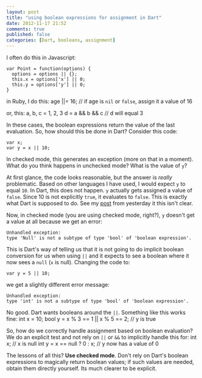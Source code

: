 ```yaml
---
layout: post
title: "using boolean expressions for assignment in Dart"
date: 2012-11-17 21:52
comments: true
published: false
categories: [Dart, booleans, assignment] 
---
```


I often do this in Javascript:

    var Point = function(options) {
      options = options || {};
      this.x = options['x'] || 0;
      this.y = options['y'] || 0;
    }

in Ruby, I do this:
    age ||= 16; // if age is `nil` or `false`, assign it a value of 16

or, this:
    a, b, c = 1, 2, 3
    d = a && b && c
    // d will equal 3

In these cases, the boolean expressions return the value of the last evaluation. So, how should this be done
in Dart? Consider this code:

    var x;
    var y = x || 10;

In checked mode, this generates an exception (more on that in a moment). What do you think happens in unchecked mode?  What
is the value of `y`?  

At first glance, the code looks reasonable, but the answer is _really_ problematic. Based on other languages I have used, I would expect `y` to equal `10`.
In Dart, this does not happen. `y` actually gets assigned a value of `false`. Since 10 is not explicitly `true`, it evaluates to 
`false`. This is exactly what Dart is supposed to do. See my [post](http://shailen.github.com/blog/2012/11/16/booleans-in-dart/) from yesterday it this isn't clear.

Now, in checked mode (you are using checked mode, right?), `y` doesn't get a value at all because we get an error:

    Unhandled exception:
    type 'Null' is not a subtype of type 'bool' of 'boolean expression'.

This is Dart's way of telling us that it is not going to do implicit boolean conversion for us when using `||` and it expects to see a boolean where it
now sees a `null` (`x` is null).  Changing the code to:

    var y = 5 || 10;

we get a slightly different error message:

    Unhandled exception:
    type 'int' is not a subtype of type 'bool' of 'boolean expression'.

No good. Dart wants booleans around the `||`. Something like this works fine:
   int x = 10;
   bool y = x % 3 == 1 || x % 5 == 2;
   // y is true

So, how do we correctly handle assignment based on boolean evaluation? We do an explicit test and not rely on `||` or `&&` to implicitly
handle this for:
    int x; // x is null
    int y = x == null ? 0 : x;
    // y now has a value of 0

The lessons of all this? **Use checked mode**. Don't rely on Dart's boolean expressions to magically return boolean values; if such values
are needed, obtain them directly yourself. Its much clearer to be explicit.






  
